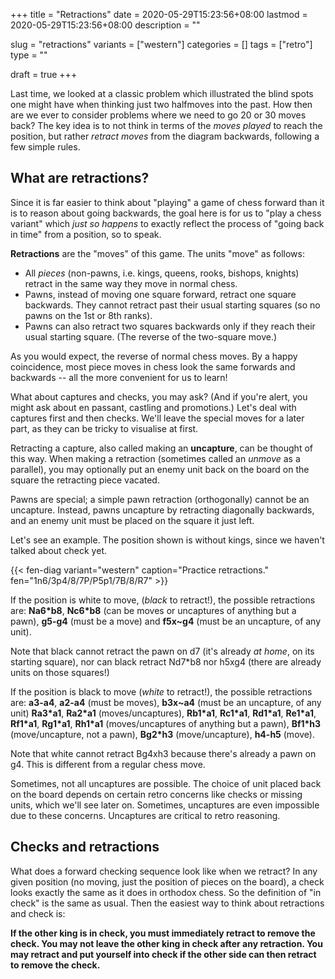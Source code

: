 +++
title = "Retractions"
date = 2020-05-29T15:23:56+08:00
lastmod = 2020-05-29T15:23:56+08:00
description = ""

slug = "retractions"
variants = ["western"]
categories = []
tags = ["retro"]
type = ""

draft = true
+++

Last time, we looked at a classic problem which illustrated the blind spots one might have when thinking just two halfmoves into the past. How then are we ever to consider problems where we need to go 20 or 30 moves back? The key idea is to not think in terms of the *moves played* to reach the position, but rather *retract moves* from the diagram backwards, following a few simple rules.

## What are retractions? ##

Since it is far easier to think about "playing" a game of chess forward than it is to reason about going backwards, the goal here is for us to "play a chess variant" which *just so happens* to exactly reflect the process of "going back in time" from a position, so to speak.

**Retractions** are the "moves" of this game. The units "move" as follows:

- All *pieces* (non-pawns, i.e. kings, queens, rooks, bishops, knights) retract in the same way they move in normal chess.
- Pawns, instead of moving one square forward, retract one square backwards. They cannot retract past their usual starting squares (so no pawns on the 1st or 8th ranks).
- Pawns can also retract two squares backwards only if they reach their usual starting square. (The reverse of the two-square move.)

As you would expect, the reverse of normal chess moves. By a happy coincidence, most piece moves in chess look the same forwards and backwards -- all the more convenient for us to learn!

What about captures and checks, you may ask? (And if you're alert, you might ask about en passant, castling and promotions.) Let's deal with captures first and then checks. We'll leave the special moves for a later part, as they can be tricky to visualise at first.

Retracting a capture, also called making an **uncapture**, can be thought of this way. When making a retraction (sometimes called an *unmove* as a parallel), you may optionally put an enemy unit back on the board on the square the retracting piece vacated.

Pawns are special; a simple pawn retraction (orthogonally) cannot be an uncapture. Instead, pawns uncapture by retracting diagonally backwards, and an enemy unit must be placed on the square it just left.

Let's see an example. The position shown is without kings, since we haven't talked about check yet.

{{< fen-diag variant="western" caption="Practice retractions." fen="1n6/3p4/8/7P/P5p1/7B/8/R7" >}}

If the position is white to move, (*black* to retract!), the possible retractions are: **Na6\*b8**, **Nc6\*b8** (can be moves or uncaptures of anything but a pawn), **g5-g4** (must be a move) and **f5x~g4** (must be an uncapture, of any unit).

Note that black cannot retract the pawn on d7 (it's already *at home*, on its starting square), nor can black retract Nd7\*b8 nor h5xg4 (there are already units on those squares!)

If the position is black to move (*white* to retract!), the possible retractions are: **a3-a4**, **a2-a4** (must be moves), **b3x~a4** (must be an uncapture, of any unit) **Ra3\*a1**, **Ra2\*a1** (moves/uncaptures), **Rb1\*a1**, **Rc1\*a1**, **Rd1\*a1**, **Re1\*a1**, **Rf1\*a1**, **Rg1\*a1**, **Rh1\*a1** (moves/uncaptures of anything but a pawn), **Bf1\*h3** (move/uncapture, not a pawn), **Bg2\*h3** (move/uncapture), **h4-h5** (move).

Note that white cannot retract Bg4xh3 because there's already a pawn on g4. This is different from a regular chess move.

Sometimes, not all uncaptures are possible. The choice of unit placed back on the board depends on certain retro concerns like checks or missing units, which we'll see later on. Sometimes, uncaptures are even impossible due to these concerns. Uncaptures are critical to retro reasoning.

## Checks and retractions ##

What does a forward checking sequence look like when we retract? In any given position (no moving, just the position of pieces on the board), a check looks exactly the same as it does in orthodox chess. So the definition of "in check" is the same as usual. Then the easiest way to think about retractions and check is:

**If the other king is in check, you must immediately retract to remove the check. You may not leave the other king in check after any retraction. You may retract and put yourself into check if the other side can then retract to remove the check.**
